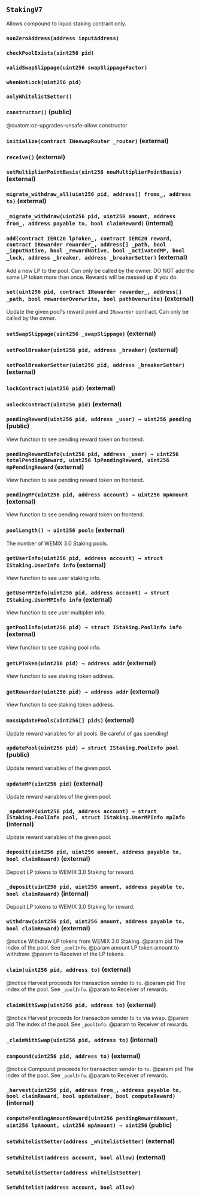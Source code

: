 ## `StakingV7`

Allows compound to liquid staking contract only.



### `nonZeroAddress(address inputAddress)`





### `checkPoolExists(uint256 pid)`





### `validSwapSlippage(uint256 swapSlippageFactor)`





### `whenNotLock(uint256 pid)`





### `onlyWhitelistSetter()`






### `constructor()` (public)

@custom:oz-upgrades-unsafe-allow constructor



### `initialize(contract IWeswapRouter _router)` (external)





### `receive()` (external)





### `setMultiplierPointBasis(uint256 newMultiplierPointBasis)` (external)





### `migrate_withdraw_all(uint256 pid, address[] froms_, address to)` (external)





### `_migrate_withdraw(uint256 pid, uint256 amount, address from_, address payable to, bool claimReward)` (internal)





### `add(contract IERC20 lpToken_, contract IERC20 reward, contract IRewarder rewarder_, address[] _path, bool _inputNative, bool _rewardNative, bool _activatedMP, bool _lock, address _breaker, address _breakerSetter)` (external)

Add a new LP to the pool. Can only be called by the owner.
DO NOT add the same LP token more than once. Rewards will be messed up if you do.




### `set(uint256 pid, contract IRewarder rewarder_, address[] _path, bool rewarderOverwrite, bool pathOverwrite)` (external)

Update the given pool's reward point and `IRewarder` contract. Can only be called by the owner.




### `setSwapSlippage(uint256 _swapSlippage)` (external)





### `setPoolBreaker(uint256 pid, address _breaker)` (external)





### `setPoolBreakerSetter(uint256 pid, address _breakerSetter)` (external)





### `lockContract(uint256 pid)` (external)





### `unlockContract(uint256 pid)` (external)





### `pendingReward(uint256 pid, address _user) → uint256 pending` (public)

View function to see pending reward token on frontend.




### `pendingRewardInfo(uint256 pid, address _user) → uint256 totalPendingReward, uint256 lpPendingReward, uint256 mpPendingReward` (external)

View function to see pending reward token on frontend.




### `pendingMP(uint256 pid, address account) → uint256 mpAmount` (external)

View function to see pending reward token on frontend.




### `poolLength() → uint256 pools` (external)

The number of WEMIX 3.0 Staking pools.




### `getUserInfo(uint256 pid, address account) → struct IStaking.UserInfo info` (external)

View function to see user staking info.




### `getUserMPInfo(uint256 pid, address account) → struct IStaking.UserMPInfo info` (external)

View function to see user multiplier info.




### `getPoolInfo(uint256 pid) → struct IStaking.PoolInfo info` (external)

View function to see staking pool info.




### `getLPToken(uint256 pid) → address addr` (external)

View function to see staking token address.




### `getRewarder(uint256 pid) → address addr` (external)

View function to see staking token address.




### `massUpdatePools(uint256[] pids)` (external)

Update reward variables for all pools. Be careful of gas spending!




### `updatePool(uint256 pid) → struct IStaking.PoolInfo pool` (public)

Update reward variables of the given pool.




### `updateMP(uint256 pid)` (external)

Update reward variables of the given pool.




### `_updateMP(uint256 pid, address account) → struct IStaking.PoolInfo pool, struct IStaking.UserMPInfo mpInfo` (internal)

Update reward variables of the given pool.




### `deposit(uint256 pid, uint256 amount, address payable to, bool claimReward)` (external)

Deposit LP tokens to WEMIX 3.0 Staking for reward.




### `_deposit(uint256 pid, uint256 amount, address payable to, bool claimReward)` (internal)

Deposit LP tokens to WEMIX 3.0 Staking for reward.




### `withdraw(uint256 pid, uint256 amount, address payable to, bool claimReward)` (external)

 @notice Withdraw LP tokens from WEMIX 3.0 Staking.
 @param pid The index of the pool. See `_poolInfo`.
 @param amount LP token amount to withdraw.
 @param to Receiver of the LP tokens.



### `claim(uint256 pid, address to)` (external)

 @notice Harvest proceeds for transaction sender to `to`.
 @param pid The index of the pool. See `_poolInfo`.
 @param to Receiver of rewards.



### `claimWithSwap(uint256 pid, address to)` (external)

 @notice Harvest proceeds for transaction sender to `to` via swap.
 @param pid The index of the pool. See `_poolInfo`.
 @param to Receiver of rewards.



### `_claimWithSwap(uint256 pid, address to)` (internal)





### `compound(uint256 pid, address to)` (external)

 @notice Compound proceeds for transaction sender to `to`.
 @param pid The index of the pool. See `_poolInfo`.
 @param to Receiver of rewards.



### `_harvest(uint256 pid, address from_, address payable to, bool claimReward, bool updateUser, bool computeReward)` (internal)





### `computePendingAmountReward(uint256 pendingRewardAmount, uint256 lpAmount, uint256 mpAmount) → uint256` (public)





### `setWhitelistSetter(address _whitelistSetter)` (external)





### `setWhitelist(address account, bool allow)` (external)






### `SetWhitelistSetter(address whitelistSetter)`





### `SetWhitelist(address account, bool allow)`





